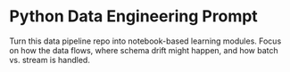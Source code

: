 # Python Data Engineering Prompt

Turn this data pipeline repo into notebook-based learning modules. Focus on how the data flows, where schema drift might happen, and how batch vs. stream is handled.
